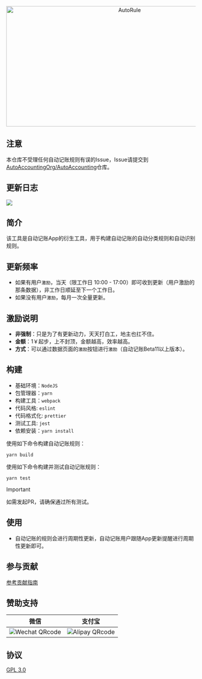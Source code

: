 <p align="center">
<img src="https://socialify.git.ci/Auto-Accounting/AutoRule/image?description=1&descriptionEditable=%E8%87%AA%E5%8A%A8%E8%AE%B0%E8%B4%A6%E8%A7%84%E5%88%99%E6%9E%84%E5%BB%BA%E6%A1%86%E6%9E%B6&forks=1&issues=1&logo=https%3A%2F%2Fpic.dreamn.cn%2Fruler-svgrepo-com.svg&name=1&pattern=Circuit%20Board&pulls=1&stargazers=1&theme=Light" alt="AutoRule" width="640" height="320" />
</p>


## 注意

本仓库不受理任何自动记账规则有误的Issue，Issue请提交到[AutoAccountingOrg/AutoAccounting](https://github.com/AutoAccountingOrg/AutoAccounting/issues)仓库。
## 更新日志

[![](https://img.shields.io/github/v/release/AutoAccountingOrg/AutoRule.svg)](https://cloud.ankio.net/%E9%98%BF%E9%87%8C%E4%BA%91%E7%9B%98/%E8%87%AA%E5%8A%A8%E8%AE%B0%E8%B4%A6/%E8%A7%84%E5%88%99%E6%9B%B4%E6%96%B0)

## 简介
该工具是自动记账App的衍生工具，用于构建自动记账的自动分类规则和自动识别规则。

## 更新频率

- 如果有用户`激励`，当天（限工作日 10:00 - 17:00）即可收到更新（用户激励的那条数据），非工作日顺延至下一个工作日。
- 如果没有用户`激励`，每月一次全量更新。

## 激励说明

- **非强制**：只是为了有更新动力，天天打白工，地主也扛不住。
- **金额**：1￥起步，上不封顶，金额越高，效率越高。
- **方式**：可以通过数据页面的`激励`按钮进行`激励`（自动记账Beta11以上版本）。

## 构建

- 基础环境：`NodeJS` 
- 包管理器：`yarn`
- 构建工具：`webpack`
- 代码风格: `eslint`
- 代码格式化: `prettier`
- 测试工具: `jest`
- 依赖安装：`yarn install`

使用如下命令构建自动记账规则：
```shell
yarn build
```

使用如下命令构建并测试自动记账规则：
```shell
yarn test
```

> [!IMPORTANT]
> 如需发起PR，请确保通过所有测试。

## 使用
- 自动记账的规则会进行周期性更新，自动记账用户跟随App更新提醒进行周期性更新即可。

## 参与贡献

[参考贡献指南](CONTRIBUTING.md)

## 赞助支持

|                             微信                             |                            支付宝                            |
| :----------------------------------------------------------: | :----------------------------------------------------------: |
| ![Wechat QRcode](https://pic.dreamn.cn/uPic/2023_04_23_00_41_49_1682181709_1682181709722_KGWAI6.jpg) | ![Alipay QRcode](https://pic.dreamn.cn/uPic/2023_04_23_00_42_02_1682181722_1682181722820_82xpxH.jpg) |

## 协议

[GPL 3.0](LICENSE)
